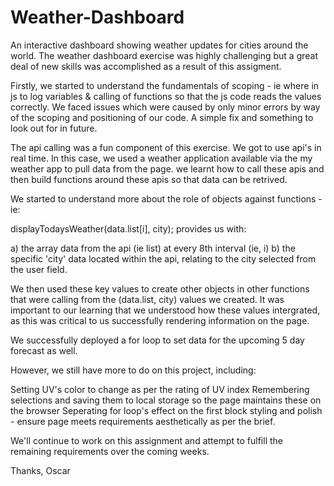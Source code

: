 # Weather-Dashboard
An interactive dashboard showing weather updates for cities around the world.
The weather dashboard exercise was highly challenging but a great deal of new skills was accomplished as a result of this assigment. 

Firstly, we started to understand the fundamentals of scoping - ie where in js to log variables & calling of functions so that the js code reads the values correctly.
We faced issues which were caused by only minor errors by way of the scoping and positioning of our code. A simple fix and something to look out for in future. 

The api calling was a fun component of this exercise. We got to use api's in real time. In this case, we used a weather application available via the my weather app to pull data from the page. 
we learnt how to call these apis and then build functions around these apis so that data can be retrived.

We started to understand more about the role of objects against functions - ie:

 displayTodaysWeather(data.list[i], city); provides us with:
 
 a) the array data from the api (ie list) at every 8th interval (ie, i)
 b) the specific 'city' data located within the api, relating to the city selected from the user field.
 
 We then used these key values to create other objects in other functions that were calling from the (data.list, city) values we created. 
 It was important to our learning that we understood how these values intergrated, as this was critical to us successfully rendering information on the page. 
 
 We successfully deployed a for loop to set data for the upcoming 5 day forecast as well. 
 
However, we still have more to do on this project, including:

Setting UV's color to change as per the rating of UV index
Remembering selections and saving them to local storage so the page maintains these on the browser
Seperating for loop's effect on the first block
styling and polish - ensure page meets requirements aesthetically as per the brief. 

We'll continue to work on this assignment and attempt to fulfill the remaining requirements over the coming weeks.

Thanks,
Oscar
